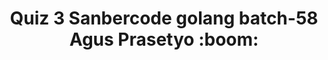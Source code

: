 <div align="center">
   <h1>
      Quiz 3 Sanbercode golang batch-58 Agus Prasetyo :boom:
   </h1>
</div>
